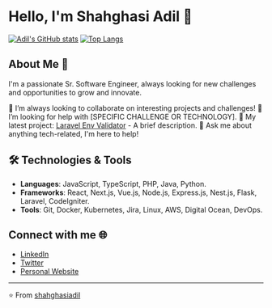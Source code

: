 # Hello, I'm Shahghasi Adil 👋

[![Adil's GitHub stats](https://github-readme-stats.vercel.app/api?username=shahghasiadil)](https://github.com/anuraghazra/github-readme-stats)
[![Top Langs](https://github-readme-stats.vercel.app/api/top-langs/?username=shahghasiadil&layout=compact)](https://github.com/anuraghazra/github-readme-stats)

## About Me 🚀

I'm a passionate Sr. Software Engineer, always looking for new challenges and opportunities to grow and innovate. 

👯 I’m always looking to collaborate on interesting projects and challenges!
🤔 I’m looking for help with [SPECIFIC CHALLENGE OR TECHNOLOGY].
🔭 My latest project: [Laravel Env Validator](PROJECT_LINK) - A brief description.
💬 Ask me about anything tech-related, I'm here to help!

## 🛠️ Technologies & Tools

- **Languages**: JavaScript, TypeScript, PHP, Java, Python.
- **Frameworks**: React, Next.js, Vue.js, Node.js, Express.js, Nest.js, Flask, Laravel, CodeIgniter.
- **Tools**: Git, Docker, Kubernetes, Jira, Linux, AWS, Digital Ocean, DevOps.

## Connect with me 🌐

- [LinkedIn](https://linkedin.com/in/shahghasi-adil)
- [Twitter](https://twitter.com/shahghasi_adil)
- [Personal Website](https://shahghasi-adil.dev)

---
⭐️ From [shahghasiadil](https://github.com/shahghasiadil)
